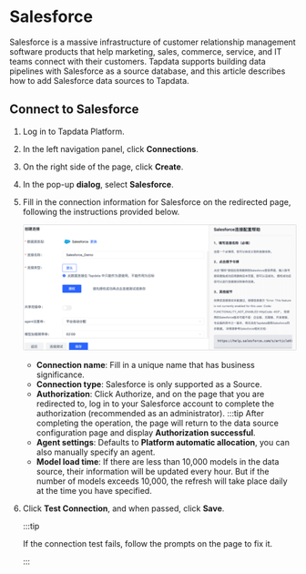 # Salesforce

Salesforce is a massive infrastructure of customer relationship management software products that help marketing, sales, commerce, service, and IT teams connect with their customers. Tapdata supports building data pipelines with Salesforce as a source database, and this article describes how to add Salesforce data sources to Tapdata.

## Connect to Salesforce

1. Log in to Tapdata Platform.

2. In the left navigation panel, click **Connections**.

3. On the right side of the page, click **Create**.

4. In the pop-up **dialog**, select **Salesforce**.

5. Fill in the connection information for Salesforce on the redirected page, following the instructions provided below.

   ![Salesforce Connection Example](../../images/salesforce_connection_setting.png)

   * **Connection name**: Fill in a unique name that has business significance.
   * **Connection type**: Salesforce is only supported as a Source.
   * **Authorization**: Click Authorize, and on the page that you are redirected to, log in to your Salesforce account to complete the authorization (recommended as an administrator).
     :::tip
      After completing the operation, the page will return to the data source configuration page and display **Authorization successful**.
   * **Agent settings**: Defaults to **Platform automatic allocation**, you can also manually specify an agent.
   * **Model load time**: If there are less than 10,000 models in the data source, their information will be updated every hour. But if the number of models exceeds 10,000, the refresh will take place daily at the time you have specified.

6. Click **Test Connection**, and when passed, click **Save**.

   :::tip

   If the connection test fails, follow the prompts on the page to fix it.

   :::

